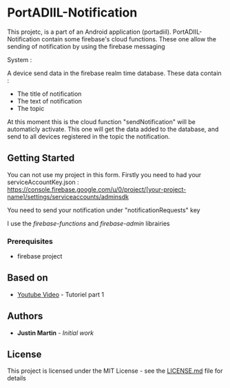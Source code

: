 # PortADIIL-Notification

This projetc, is a part of an Android application (portadiil). PortADIIL-Notification contain some firebase's cloud functions. 
These one allow the sending of notification by using the firebase messaging

System : 

A device send data in the firebase realm time database. These data contain : 
- The title of notification
- The text of notification 
- The topic

At this moment this is the cloud function "sendNotification" will be automaticly activate. This one will get the data added to the database,
and send to all devices registered in the topic the notification.

## Getting Started

You can not use my project in this form. Firstly you need to had your serviceAccountKey.json :
https://console.firebase.google.com/u/0/project/[your-project-name]/settings/serviceaccounts/adminsdk

You need to send your notification under "notificationRequests" key

I use the *firebase-functions* and *firebase-admin* librairies

### Prerequisites

- firebase project

## Based on

* [Youtube Video](https://www.youtube.com/watch?v=NIGUpxJloj8) - Tutoriel part 1 

## Authors

* **Justin Martin** - *Initial work*

## License

This project is licensed under the MIT License - see the [LICENSE.md](LICENSE.md) file for details
